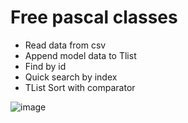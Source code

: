 # Free pascal classes

- Read data from csv
- Append model data to Tlist
- Find by id
- Quick search by index
- TList Sort with comparator

![image](https://github.com/user-attachments/assets/ae8104e9-c5e1-48f8-9507-fa64f065b1f0)

